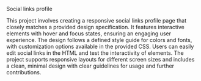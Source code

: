 

Social links profile

This project involves creating a responsive social links profile page that closely matches a provided design specification. It features interactive elements with hover and focus states, ensuring an engaging user experience. The design follows a defined style guide for colors and fonts, with customization options available in the provided CSS. Users can easily edit social links in the HTML and test the interactivity of elements. The project supports responsive layouts for different screen sizes and includes a clean, minimal design with clear guidelines for usage and further contributions.
